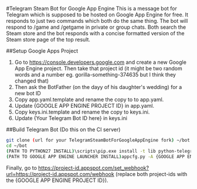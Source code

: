 #Telegram Steam Bot for Google App Engine
This is a message bot for Telegram which is supposed to be hosted on Google App Engine for free. It responds to just two commands which both do the same thing. The bot will respond to /game and /getgame in private or group chats. Both search the Steam store and the bot responds with a concise formatted version of the Steam store page of the top result.

##Setup Google Apps Project
1. Go to https://console.developers.google.com and create a new Google App Engine project. Then take that project id (it might be two random words and a number eg. gorilla-something-374635 but I think they changed that)
2. Then ask the BotFather (on the dayy of his daughter's wedding) for a new bot ID
3. Copy app.yaml.template and rename the copy to to app.yaml.
4. Update {GOOGLE APP ENGINE PROJECT ID} in app.yaml.
5. Copy keys.ini.template and rename the copy to keys.ini.
6. Update {Your Telegram Bot ID here} in keys.ini

##Build Telegram Bot (Do this on the CI server)
```bash
git clone (url for your TelegramSteamBotForGoogleAppEngine fork) ~/bot
cd ~/bot
(PATH TO PYTHON27 INSTALL)\scripts\pip.exe install -t lib python-telegram-bot bs4 imgurpython
(PATH TO GOOGLE APP ENGINE LAUNCHER INSTALL)appcfg.py -A {GOOGLE APP ENGINE PROJECT ID} update .
```

Finally, go to https://project-id.appspot.com/set_webhook?url=https://project-id.appspot.com/webhook (replace both project-ids with the {GOOGLE APP ENGINE PROJECT ID}).